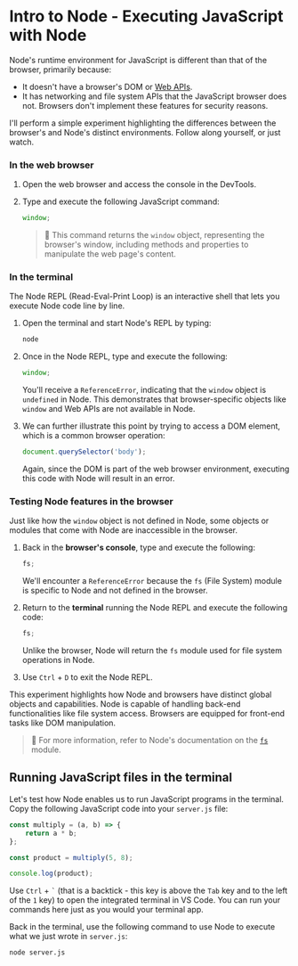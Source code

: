 # Intro to Node - Executing JavaScript with Node

Node's runtime environment for JavaScript is different than that of the browser, primarily because:

- It doesn't have a browser's DOM or [Web APIs](https://developer.mozilla.org/en-US/docs/Web/API).
- It has networking and file system APIs that the JavaScript browser does not. Browsers don't implement these features for security reasons.

I'll perform a simple experiment highlighting the differences between the browser's and Node's distinct environments. Follow along yourself, or just watch.

### In the web browser

1. Open the web browser and access the console in the DevTools.
2. Type and execute the following JavaScript command:

   ```js
   window;
   ```

   > 🧠 This command returns the `window` object, representing the browser's window, including methods and properties to manipulate the web page's content.

### In the terminal

The Node REPL (Read-Eval-Print Loop) is an interactive shell that lets you execute Node code line by line.

1. Open the terminal and start Node's REPL by typing:

   ```bash
   node
   ```

2. Once in the Node REPL, type and execute the following:

   ```js
   window;
   ```

   You'll receive a `ReferenceError`, indicating that the `window` object is `undefined` in Node. This demonstrates that browser-specific objects like `window` and Web APIs are not available in Node.

3. We can further illustrate this point by trying to access a DOM element, which is a common browser operation:

   ```js
   document.querySelector('body');
   ```

   Again, since the DOM is part of the web browser environment, executing this code with Node will result in an error.

### Testing Node features in the browser

Just like how the `window` object is not defined in Node, some objects or modules that come with Node are inaccessible in the browser.

1. Back in the **browser's console**, type and execute the following:

   ```js
   fs;
   ```

   We'll encounter a `ReferenceError` because the `fs` (File System) module is specific to Node and not defined in the browser.

2. Return to the **terminal** running the Node REPL and execute the following code:

   ```js
   fs;
   ```

   Unlike the browser, Node will return the `fs` module used for file system operations in Node.

3. Use `Ctrl` + `D` to exit the Node REPL.

This experiment highlights how Node and browsers have distinct global objects and capabilities. Node is capable of handling back-end functionalities like file system access. Browsers are equipped for front-end tasks like DOM manipulation.

> 🧠 For more information, refer to Node's documentation on the [`fs`](https://nodejs.org/api/fs.html) module.

## Running JavaScript files in the terminal

Let's test how Node enables us to run JavaScript programs in the terminal. Copy the following JavaScript code into your `server.js` file:

```js
const multiply = (a, b) => {
    return a * b;
};

const product = multiply(5, 8);

console.log(product);
```

Use `Ctrl` + `` ` `` (that is a backtick - this key is above the `Tab` key and to the left of the `1` key) to open the integrated terminal in VS Code. You can run your commands here just as you would your terminal app.

Back in the terminal, use the following command to use Node to execute what we just wrote in `server.js`:

```bash
node server.js
```